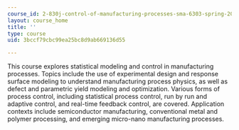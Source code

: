 ```yaml
---
course_id: 2-830j-control-of-manufacturing-processes-sma-6303-spring-2008
layout: course_home
title: ''
type: course
uid: 3bccf79cbc99ea25bc8d9ab669136d55

---
```

This course explores statistical modeling and control in manufacturing processes. Topics include the use of experimental design and response surface modeling to understand manufacturing process physics, as well as defect and parametric yield modeling and optimization. Various forms of process control, including statistical process control, run by run and adaptive control, and real-time feedback control, are covered. Application contexts include semiconductor manufacturing, conventional metal and polymer processing, and emerging micro-nano manufacturing processes.
